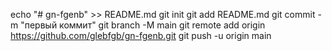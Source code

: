 echo "# gn-fgenb" >> README.md 
git init 
git add README.md 
git commit -m "первый коммит" 
git branch -M main 
git remote add origin https://github.com/glebfgb/gn-fgenb.git
 git push -u origin main
